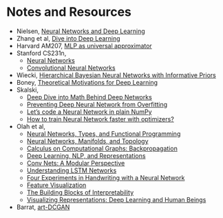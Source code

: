 # Notes and Resources

- Nielsen, [Neural Networks and Deep Learning](http://neuralnetworksanddeeplearning.com/index.html)
- Zhang et al, [Dive into Deep Learning](https://d2l.ai/index.html)
- Harvard AM207, [MLP as universal approximator](http://am207.info/wiki/FuncTorch.html)
- Stanford CS231n,
    - [Neural Networks](https://cs231n.github.io/neural-networks-1/)
    - [Convolutional Neural Networks](http://cs231n.github.io/convolutional-networks/)
- Wiecki, [Hierarchical Bayesian Neural Networks with Informative Priors](https://twiecki.io/blog/2018/08/13/hierarchical_bayesian_neural_network/)
- Boney, [Theoretical Motivations for Deep Learning](https://rinuboney.github.io/2015/10/18/theoretical-motivations-deep-learning.html)
- Skalski,
    - [Deep Dive into Math Behind Deep Networks](https://towardsdatascience.com/https-medium-com-piotr-skalski92-deep-dive-into-deep-networks-math-17660bc376ba)
    - [Preventing Deep Neural Network from Overfitting](https://towardsdatascience.com/preventing-deep-neural-network-from-overfitting-953458db800a)
    - [Let’s code a Neural Network in plain NumPy](https://towardsdatascience.com/lets-code-a-neural-network-in-plain-numpy-ae7e74410795)
    - [How to train Neural Network faster with optimizers?](https://towardsdatascience.com/how-to-train-neural-network-faster-with-optimizers-d297730b3713)
- Olah et al,
    - [Neural Networks, Types, and Functional Programming](http://colah.github.io/posts/2015-09-NN-Types-FP/)
    - [Neural Networks, Manifolds, and Topology](http://colah.github.io/posts/2014-03-NN-Manifolds-Topology/)
    - [Calculus on Computational Graphs: Backpropagation](http://colah.github.io/posts/2015-08-Backprop/)
    - [Deep Learning, NLP, and Representations](http://colah.github.io/posts/2014-07-NLP-RNNs-Representations/)
    - [Conv Nets: A Modular Perspective](http://colah.github.io/posts/2014-07-Conv-Nets-Modular/)
    - [Understanding LSTM Networks](http://colah.github.io/posts/2015-08-Understanding-LSTMs/)
    - [Four Experiments in Handwriting with a Neural Network](https://distill.pub/2016/handwriting/)
    - [Feature Visualization](https://distill.pub/2017/feature-visualization/)
    - [The Building Blocks of Interpretability](https://distill.pub/2018/building-blocks/)
    - [Visualizing Representations: Deep Learning and Human Beings](http://colah.github.io/posts/2015-01-Visualizing-Representations/)
- Barrat, [art-DCGAN](https://github.com/robbiebarrat/art-DCGAN)
